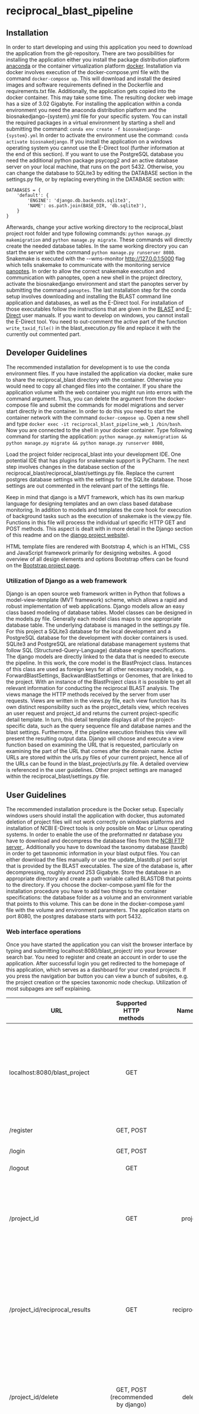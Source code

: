 # reciprocal_blast_pipeline
## Installation
In order to start developing and using this application you need to download the application from the git-repository. There are two possibilities for installing the application either you install the package distribution platform [anaconda](https://www.anaconda.com/) or the container virtualization platform [docker](https://www.docker.com/). Installation via docker involves execution of the docker-compose.yml file with the command `docker-compose up`. This will download and install the desired images and software requirements defined in the Dockerfile and requirements.txt file. Additionally, the application gets copied into the docker container. This may take some time. The resulting docker web image has a size of 3.02 Gigabyte.
For installing the application within a conda environment you need the anaconda distribution platform and the biosnakedjango-\{system\}.yml file for your specific system. You can install the required packages in a virtual environment by starting a shell and submitting the command: `conda env create -f biosnakedjango-{system}.yml`
In order to activate the environment use the command: `conda activate biosnakedjango`. If you install the application on a windows operating system you cannot use the E-Direct tool (further information at the end of this section). If you want to use the PostgreSQL database you need the additional python package psycopg2 and an active database server on your local machine, that runs on the port 5432. Otherwise, you can change the database to SQLite3 by editing the DATABASE section in the settings.py file, or by replacing everything in the DATABASE section with:

```
DATABASES = {
    'default': {
        'ENGINE': 'django.db.backends.sqlite3',
        'NAME': os.path.join(BASE_DIR, 'db.sqlite3'),
    }
}
```


Afterwards, change your active working directory to the reciprocal_blast project root folder and type following commands: `python manage.py makemigration` and `python manage.py migrate`. These commands will directly create the needed database tables. In the same working directory you can start the server with the command `python manage.py runserver 8080`. Snakemake is executed with the --wms-monitor http://127.0.0.1:5000 flag which tells snakemake to communicate with the monitoring service [panoptes](https://github.com/panoptes-organization). In order to allow the correct snakemake execution and communication with panoptes, open a new shell in the project directory, activate the biosnakedjango environment and start the panoptes server by submitting the command `panoptes`. The last installation step for the conda setup involves downloading and installing the BLAST command line application and databases, as well as the E-Direct tool. For installation of those executables follow the instructions that are given in the [BLAST](https://www.ncbi.nlm.nih.gov/books/NBK279690/) and [E-Direct](https://www.ncbi.nlm.nih.gov/books/NBK179288/) user manuals. If you want to develop on windows, you cannot install the E-Direct tool. You need to out-comment the active part of the function `write_taxid_file()` in the blast_execution.py file and replace it with the currently out commented part.

## Developer Guidelines

The recommended installation for development is to use the conda environment files. If you have installed the application via docker, make sure to share the reciprocal_blast directory with the container. Otherwise you would need to copy all changed files into the container. If you share the application volume with the web container you might run into errors with the command argument. Thus, you can delete the argument from the docker-compose file and submit the commands for model migrations and server start directly in the container. In order to do this you need to start the container network with the command `docker-compose up`. Open a new shell and type `docker exec -it reciprocal_blast_pipeline_web_1 /bin/bash`. Now you are connected to the shell in your docker container. Type following command for starting the application: `python manage.py makemigration && python manage.py migrate && python manage.py runserver 8080`, 
 
Load the project folder reciprocal_blast into your development IDE. One potential IDE that has plugins for snakemake support is PyCharm. The next step involves changes in the database section of the reciprocal_blast/reciprocal_blast/settings.py file. Replace the current postgres database settings with the settings for the SQLite database. Those settings are out commented in the relevant part of the settings file.

Keep in mind that django is a MVT framework, which has its own markup language for designing templates and an own class based database monitoring. In addition to models and templates the core hook for execution of background tasks such as the execution of snakemake is the view.py file. Functions in this file will process the individual url specific HTTP GET and POST methods. This aspect is dealt with in more detail in the Django section of this readme and on the [django project website](https://www.djangoproject.com/)). 

HTML template files are rendered with Bootstrap 4, which is an HTML, CSS and JavaScript framework primarily for designing websites. A good overview of all design elements and options Bootstrap offers can be found on the [Bootstrap project page](https://getbootstrap.com/docs/5.0/getting-started/introduction/).

### Utilization of Django as a web framework

Django is an open source web framework written in Python that follows a model-view-template (MVT framework) scheme, which allows a rapid and robust implementation of web applications. Django models allow an easy class based modeling of database tables. Model classes can be designed in the models.py file. Generally each model class maps to one appropriate database table. The underlying database is managed in the settings.py file. For this project a SQLite3 database for the local development and a PostgreSQL database for the development with docker containers is used. SQLite3 and PostgreSQL are relational database management systems that follow SQL (Structured-Query-Language) database engine specifications. The django models are directly linked to the data that is needed to execute the pipeline. In this work, the core model is the BlastProject class. Instances of this class are used as foreign keys for all other necessary models, e.g. ForwardBlastSettings, BackwardBlastSettings or Genomes, that are linked to the project. With an instance of the BlastProject class it is possible to get all relevant information for conducting the reciprocal BLAST analysis. The views manage the HTTP methods received by the server from user requests. Views are written in the views.py file, each view function has its own distinct responsibility such as the project_details view, which receives an user request and project_id and returns the current project-specific detail template. In turn, this detail template displays all of the project-specific data, such as the query sequence file and database names and the blast settings. Furthermore, if the pipeline execution finishes this view will present the resulting output data. Django will choose and execute a view function based on examining the URL that is requested, particularly on examining the part of the URL that comes after the domain name. Active URLs are stored within the urls.py files of your current project, hence all of the URLs can be found in the blast_project/urls.py file. A detailed overview is referenced in the user guidelines. Other project settings are managed within the reciprocal_blast/settings.py file. 

## User Guidelines

The recommended installation procedure is the Docker setup. Especially windows users should install the application with docker, thus automated deletion of project files will not work correctly on windows platforms and installation of NCBI E-Direct tools is only possible on Mac or Linux operating systems. In order to enable the use of the preformatted nr database you have to download and decompress the database files from the [NCBI FTP server ](ftp.ncbi.nlm.nih.gov/blast/db/). Additionally you have to download the taxonomy database (taxdb) in order to get taxonomic information in your blast output files. You can either download the files manually or use the update_blastdb.pl perl script that is provided by the BLAST executables. The size of the database is, after decompressing, roughly around 253 Gigabyte. Store the database in an appropriate directory and create a path variable called BLASTDB that points to the directory. If you choose the docker-compose.yaml file for the installation procedure you have to add two things to the container specifications: the database folder as a volume and an environment variable that points to this volume. This can be done in the docker-compose.yaml file with the volume and environment parameters. The application starts on port 8080, the postgres database starts with port 5432. 

### Web interface operations

Once you have started the application you can visit the browser interface by typing and submitting localhost:8080/blast_project/ into your browser search bar. You need to register and create an account in order to use the application. After successful login you get redirected to the homepage of this application, which serves as a dashboard for your created projects. If you press the navigation bar button you can view a bunch of subsites, e.g. the project creation or the species taxonomic node checkup. Utilization of most subpages are self explaining. 


| URL           | Supported HTTP methods| Name in urls.py | Short Description  |
| ------------- |:------:| --------------:| -----------------------------------|
| localhost:8080/blast_project| GET| main |Homepage and project dashboard, gives an overview about current projects and serves as an anchor point for reaching the project specific subsites.|
| /register      | GET, POST     |   register | Account registration.|
| /login | GET, POST      |    login | Login for application access.|
|/logout|GET|logout|Logout.|
|/project_id|GET|project_details|Displays project specific data such as the settings for the reciprocal BLAST and result graphs. Differs depending on the project type.|
|/project_id/reciprocal_results|GET|reciprocal_results|Displays a table of the reciprocal best hits with additional information concerning the BLAST run (e.g. e-value, bitscore, etc.).|
|/project_id/delete|GET, POST (recommended by django)|delete_project|Displays a short project summary and a delete button. If this button is pressed the project gets deleted (UNIX specific).|
|/project_id/pipeline_dashboard|GET|pipeline_dashboard|Displays the current status of the pipeline. Buttons for monitoring the pipeline status via panoptes and for viewing snakemake log files. If the pipeline was not executed there is a button that triggers the execution.|
|/project_id/pipeline_nr_dashboard|GET|pipeline_nr_dashboard|* (s.description above)|
|/execute_snakefile|POST|execute_snakefile|Triggers the snakemake execution for uploaded genome projects.|
|/execute_nr_snakefile|POST|execute_nr_snakefile|Triggers the snakemake execution for the non-redundant database projects.|
|/project_creation|GET,POST|project_creation|Displays a menu for project creation. There are two possibilities, a project creation based on the non-redundant database and based on uploading FASTA files as genome databases or reusing previously uploaded genome databases.|
|/species_taxid|GET,POST|species_taxid|Allows a quick checkup for the presence of project specific species within the non-redundant database.|
|/upload_genome|GET,POST|upload_genome|Allows uploading FASTA files that can serve as databases for future reciprocal BLAST projects.|
|/success|GET|success_view|Redirects to the project dashboard if a POST method succeeded.|
|/failure|GET|failure_view|Displays the raised exception with some informations.|

During project creation you can either upload your own genome files or you can use the previously downloaded preformatted non-redundant database. All uploaded files should be in FASTA format. A more detailed user guideline is available on the github repository of this project.
